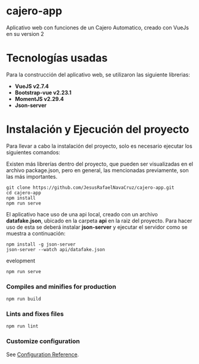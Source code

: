 # cajero-app
Aplicativo web con funciones de un Cajero Automatico, creado con VueJs en su version 2

# Tecnologías usadas
Para la construcción del aplicativo web, se utilizaron las siguiente librerias:

- **VueJS v2.7.4**
- **Bootstrap-vue v2.23.1**
- **MomentJS v2.29.4**
- **Json-server**

# Instalación y Ejecución del proyecto
Para llevar a cabo la instalación del proyecto, solo es necesario ejecutar los siguientes comandos:


Existen más librerías dentro del proyecto, que pueden ser visualizadas en el archivo package.json, pero en general, las mencionadas previamente, son las más importantes.

```
git clone https://github.com/JesusRafaelNavaCruz/cajero-app.git
cd cajero-app
npm install
npm run serve
```

El aplicativo hace uso de una api local, creado con un archivo **datafake.json**, ubicado en la carpeta **api** en la raiz del proyecto. Para hacer uso de esta se deberá instalar **json-server** y ejecutar el servidor como se muestra a continuación:
```
npm install -g json-server
json-server --watch api/datafake.json

```

evelopment
```
npm run serve
```

### Compiles and minifies for production
```
npm run build
```

### Lints and fixes files
```
npm run lint
```

### Customize configuration
See [Configuration Reference](https://cli.vuejs.org/config/).
